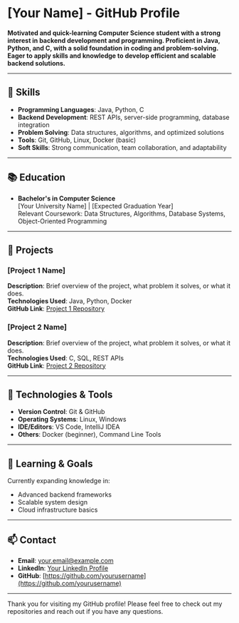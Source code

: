 # [Your Name] - GitHub Profile

**Motivated and quick-learning Computer Science student with a strong interest in backend development and programming. Proficient in Java, Python, and C, with a solid foundation in coding and problem-solving. Eager to apply skills and knowledge to develop efficient and scalable backend solutions.**

---

## 💼 Skills

- **Programming Languages**: Java, Python, C
- **Backend Development**: REST APIs, server-side programming, database integration
- **Problem Solving**: Data structures, algorithms, and optimized solutions
- **Tools**: Git, GitHub, Linux, Docker (basic)
- **Soft Skills**: Strong communication, team collaboration, and adaptability

---

## 📚 Education

- **Bachelor's in Computer Science**  
  [Your University Name] | [Expected Graduation Year]  
  Relevant Coursework: Data Structures, Algorithms, Database Systems, Object-Oriented Programming

---

## 📂 Projects

### [Project 1 Name]
**Description**: Brief overview of the project, what problem it solves, or what it does.  
**Technologies Used**: Java, Python, Docker  
**GitHub Link**: [Project 1 Repository](https://github.com/yourusername/project1)

### [Project 2 Name]
**Description**: Brief overview of the project, what problem it solves, or what it does.  
**Technologies Used**: C, SQL, REST APIs  
**GitHub Link**: [Project 2 Repository](https://github.com/yourusername/project2)

---

## 🔧 Technologies & Tools

- **Version Control**: Git & GitHub
- **Operating Systems**: Linux, Windows
- **IDE/Editors**: VS Code, IntelliJ IDEA
- **Others**: Docker (beginner), Command Line Tools

---

## 🌱 Learning & Goals

Currently expanding knowledge in:
- Advanced backend frameworks
- Scalable system design
- Cloud infrastructure basics

---

## 📫 Contact

- **Email**: [your.email@example.com](mailto:your.email@example.com)
- **LinkedIn**: [Your LinkedIn Profile](https://www.linkedin.com/in/yourusername)
- **GitHub**: [https://github.com/yourusername](https://github.com/yourusername)

---

Thank you for visiting my GitHub profile! Please feel free to check out my repositories and reach out if you have any questions.
